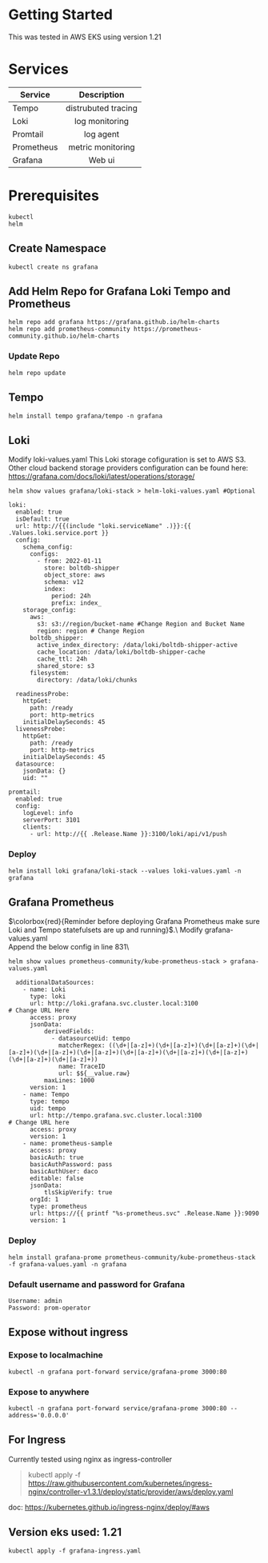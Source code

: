 

# Getting Started
This was tested in AWS EKS using version 1.21

# Services 
| Service        | Description
| ------------- |:-------------:
| Tempo         | distrubuted tracing
| Loki          | log monitoring
| Promtail      | log agent
| Prometheus    |  metric monitoring
| Grafana       | Web ui

# Prerequisites
```
kubectl
helm
```

## Create Namespace
```
kubectl create ns grafana
```
## Add Helm Repo for Grafana Loki Tempo and Prometheus
```
helm repo add grafana https://grafana.github.io/helm-charts
helm repo add prometheus-community https://prometheus-community.github.io/helm-charts
```

### Update Repo
```
helm repo update
```

## Tempo
```
helm install tempo grafana/tempo -n grafana
```
## Loki
Modify loki-values.yaml
This Loki storage cofiguration is set to AWS S3.
Other cloud backend storage providers configuration can be found here: https://grafana.com/docs/loki/latest/operations/storage/
```
helm show values grafana/loki-stack > helm-loki-values.yaml #Optional
```
```
loki:
  enabled: true
  isDefault: true
  url: http://{{(include "loki.serviceName" .)}}:{{ .Values.loki.service.port }}
  config:
    schema_config:
      configs:
        - from: 2022-01-11
          store: boltdb-shipper
          object_store: aws
          schema: v12
          index:
            period: 24h
            prefix: index_
    storage_config:
      aws:
        s3: s3://region/bucket-name #Change Region and Bucket Name
        region: region # Change Region
      boltdb_shipper:
        active_index_directory: /data/loki/boltdb-shipper-active
        cache_location: /data/loki/boltdb-shipper-cache
        cache_ttl: 24h
        shared_store: s3
      filesystem:
        directory: /data/loki/chunks
          
  readinessProbe:
    httpGet:
      path: /ready
      port: http-metrics
    initialDelaySeconds: 45
  livenessProbe:
    httpGet:
      path: /ready
      port: http-metrics
    initialDelaySeconds: 45
  datasource:
    jsonData: {}
    uid: ""

promtail:
  enabled: true
  config:
    logLevel: info
    serverPort: 3101
    clients:
      - url: http://{{ .Release.Name }}:3100/loki/api/v1/push

```
### Deploy 
```
helm install loki grafana/loki-stack --values loki-values.yaml -n grafana
```
## Grafana Prometheus
$\colorbox{red}{Reminder before deploying Grafana Prometheus make sure Loki and Tempo statefulsets are up and running}$.\ 
Modify grafana-values.yaml\
Append the below config in line 831\
```
helm show values prometheus-community/kube-prometheus-stack > grafana-values.yaml
```
```
  additionalDataSources: 
    - name: Loki
      type: loki
      url: http://loki.grafana.svc.cluster.local:3100 					# Change URL Here
      access: proxy
      jsonData:
          derivedFields:
            - datasourceUid: tempo
              matcherRegex: ((\d+|[a-z]+)(\d+|[a-z]+)(\d+|[a-z]+)(\d+|[a-z]+)(\d+|[a-z]+)(\d+|[a-z]+)(\d+|[a-z]+)(\d+|[a-z]+)(\d+|[a-z]+)(\d+|[a-z]+)(\d+|[a-z]+))
              name: TraceID
              url: $${__value.raw}
          maxLines: 1000
      version: 1
    - name: Tempo
      type: tempo
      uid: tempo
      url: http://tempo.grafana.svc.cluster.local:3100 					# Change URL here
      access: proxy
      version: 1
    - name: prometheus-sample
      access: proxy
      basicAuth: true
      basicAuthPassword: pass
      basicAuthUser: daco
      editable: false
      jsonData:
          tlsSkipVerify: true
      orgId: 1
      type: prometheus
      url: https://{{ printf "%s-prometheus.svc" .Release.Name }}:9090
      version: 1
```
### Deploy 
```
helm install grafana-prome prometheus-community/kube-prometheus-stack -f grafana-values.yaml -n grafana
```
### Default username and password for Grafana
```
Username: admin 
Password: prom-operator
```
## Expose without ingress
### Expose to localmachine
```
kubectl -n grafana port-forward service/grafana-prome 3000:80
```
### Expose to anywhere 
```
kubectl -n grafana port-forward service/grafana-prome 3000:80 --address='0.0.0.0'
```

## For Ingress
Currently tested using nginx as ingress-controller
> kubectl apply -f https://raw.githubusercontent.com/kubernetes/ingress-nginx/controller-v1.3.1/deploy/static/provider/aws/deploy.yaml

doc: https://kubernetes.github.io/ingress-nginx/deploy/#aws
## Version eks used: 1.21
```
kubectl apply -f grafana-ingress.yaml
```
